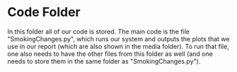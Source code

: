 # Code Folder 

In this folder all of our code is stored. The main code is the file "SmokingChanges.py", which runs our system and outputs the plots that we use in our report (which are also shown in the media folder). To run that file, one also needs to have the other files from this folder as well (and one needs to store them in the same folder as "SmokingChanges.py").

